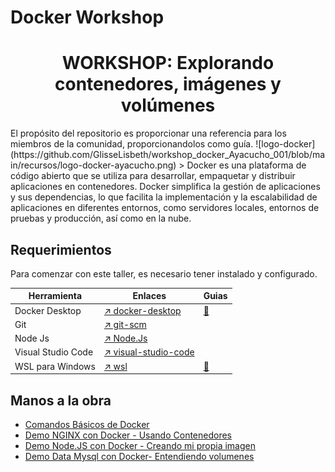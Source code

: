 # Docker Workshop
<h1 align="center"> WORKSHOP: Explorando contenedores, imágenes y volúmenes</h1>
El propósito del repositorio es proporcionar una referencia para los miembros de la comunidad, proporcionandolos como guía.
![logo-docker](https://github.com/GlisseLisbeth/workshop_docker_Ayacucho_001/blob/main/recursos/logo-docker-ayacucho.png)
> Docker es una plataforma de código abierto que se utiliza para desarrollar, empaquetar y distribuir aplicaciones en contenedores. Docker simplifica la gestión de aplicaciones y sus dependencias, lo que facilita la implementación y la escalabilidad de aplicaciones en diferentes entornos, como servidores locales, entornos de pruebas y producción, así como en la nube.

## Requerimientos

Para comenzar con este taller, es necesario tener instalado y configurado.

| Herramienta        | Enlaces                                                                                              | Guias                                                 |
|--------------------|------------------------------------------------------------------------------------------------------|-------------------------------------------------------|
| Docker Desktop     | [↗️ docker-desktop](https://www.docker.com/products/docker-desktop)                                  | [📝](recursos/guia-instalacion-docker.md)            |
| Git                | [↗️ git-scm](https://git-scm.com/downloads)                                                          |                                                       |
| Node Js            | [↗️ Node.Js](https://nodejs.org/es/download)                                                         |                                                       |
| Visual Studio Code | [↗️ visual-studio-code](https://code.visualstudio.com/download)                                      |                                                       |
| WSL para Windows   | [↗️ wsl](https://learn.microsoft.com/es-es/windows/wsl/install)                                      | [📝](recursos/guia-instalacion-wsl.md)               |

## Manos a la obra

- [Comandos Básicos de Docker](recursos/comandos-docker.md)
- [Demo NGINX con Docker - Usando Contenedores](01-demo-nginx-docker\README.md)
- [Demo Node.JS con Docker - Creando mi propia imagen](02-demo-app-nodejs-docker\README.md)
- [Demo Data Mysql con Docker- Entendiendo volumenes](03-demo-data-mysql\README.md)
